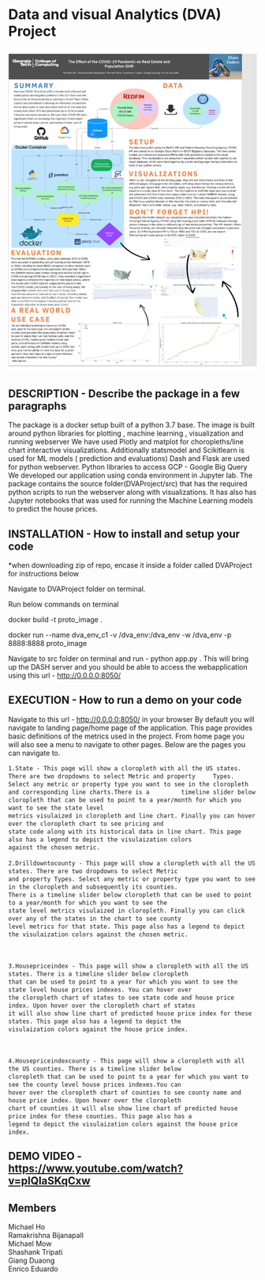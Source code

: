 # Data and visual Analytics (DVA) Project

![My Image](DOC/team182poster.png)

## DESCRIPTION - Describe the package in a few paragraphs

The package is a docker setup built of a python 3.7 base. 
The image is built around python libraries for plotting , machine learning , visualization and running webserver
We have used Plotly and matplot for choropleths/line chart interactive visualizations. Additionally statsmodel and 
Scikitlearn is used for ML models ( prediction and evaluations)
Dash and Flask are used for python webserver.
Python libraries to access GCP - Google Big Query 
We developed our application using conda environment in Jupyter lab.
The package contains the source folder(DVAProject/src) that has the required python scripts to run the webserver along with visualizations.
It has also has Jupyter notebooks that was used for running the Machine Learning models to predict the house prices.




## INSTALLATION - How to install and setup your code

*when downloading zip of repo, encase it inside a folder called DVAProject for instructions below

Navigate to DVAProject folder on terminal. 

Run below commands on terminal

docker build -t proto_image .

docker run --name dva_env_c1 -v <local path to your DVAProject>/dva_env:/dva_env -w /dva_env -p 8888:8888 proto_image

Navigate to src folder on terminal and run - python app.py . This will bring up the DASH server and you should be 
    able to access the webapplication using this url - http://0.0.0.0:8050/

## EXECUTION - How to run a demo on your code
 Navigate to this url - http://0.0.0.0:8050/ in your browser
    By default you will navigate to landing page/home page of the application. This page provides basic definitions of the 
    metrics used in the project. From home page you will also see a menu to navigate to other pages. Below are the pages
    you can navigate to.
    
    1.State - This page will show a cloropleth with all the US states. There are two dropdowns to select Metric and property     Types. Select any metric or property type you want to see in the cloropleth and corresponding line charts.There is a         timeline slider below cloropleth that can be used to point to a year/month for which you want to see the state level 
    metrics visulaized in cloropleth and line chart. Finally you can hover over the cloropleth chart to see pricing and 
    state code along with its historical data in line chart. This page also has a legend to depict the visulaization colors 
    against the chosen metric.
    
    2.Drilldowntocounty - This page will show a cloropleth with all the US states. There are two dropdowns to select Metric 
    and property Types. Select any metric or property type you want to see in the cloropleth and subsequently its counties. 
    There is a timeline slider below cloropleth that can be used to point to a year/month for which you want to see the 
    state level metrics visulaized in cloropleth. Finally you can click over any of the states in the chart to see county 
    level metrics for that state. This page also has a legend to depict the visulaization colors against the chosen metric.


    
    3.Housepriceindex - This page will show a cloropleth with all the US states. There is a timeline slider below cloropleth 
    that can be used to point to a year for which you want to see the state level house prices indexes. You can hover over 
    the cloropleth chart of states to see state code and house price index. Upon hover over the cloropleth chart of states 
    it will also show line chart of predicted house price index for these states. This page also has a legend to depict the 
    visulaization colors against the house price index.
    
    
       
    4.Housepriceindexcounty - This page will show a cloropleth with all the US counties. There is a timeline slider below 
    cloropleth that can be used to point to a year for which you want to see the county level house prices indexes.You can 
    hover over the cloropleth chart of counties to see county name and house price index. Upon hover over the cloropleth 
    chart of counties it will also show line chart of predicted house price index for these counties. This page also has a 
    legend to depict the visulaization colors against the house price index.
     

## DEMO VIDEO - https://www.youtube.com/watch?v=pIQIaSKqCxw


## Members
Michael Ho  
Ramakrishna Bijanapall  
Michael Mow  
Shashank Tripati  
Giang Duaong  
Enrico Eduardo  

